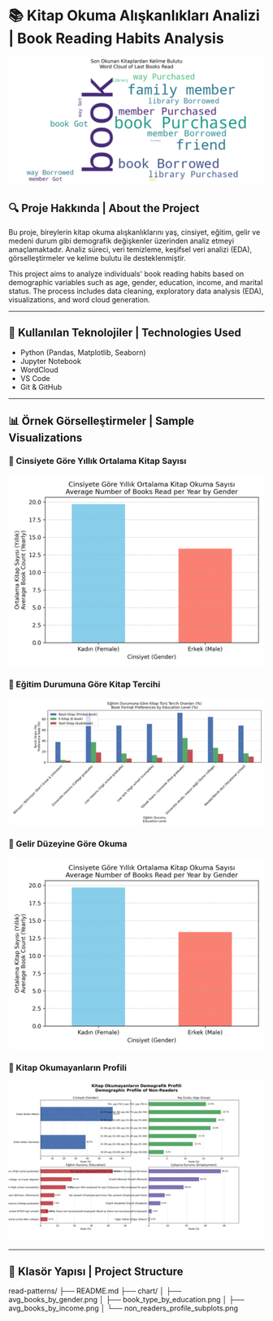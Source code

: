 # 📚 Kitap Okuma Alışkanlıkları Analizi | Book Reading Habits Analysis

![Header](chart/last_books_wordcloud.png)

## 🔍 Proje Hakkında | About the Project

Bu proje, bireylerin kitap okuma alışkanlıklarını yaş, cinsiyet, eğitim, gelir ve medeni durum gibi demografik değişkenler üzerinden analiz etmeyi amaçlamaktadır. Analiz süreci, veri temizleme, keşifsel veri analizi (EDA), görselleştirmeler ve kelime bulutu ile desteklenmiştir.

This project aims to analyze individuals' book reading habits based on demographic variables such as age, gender, education, income, and marital status. The process includes data cleaning, exploratory data analysis (EDA), visualizations, and word cloud generation.

---

## 🧰 Kullanılan Teknolojiler | Technologies Used

- Python (Pandas, Matplotlib, Seaborn)
- Jupyter Notebook
- WordCloud
- VS Code
- Git & GitHub

---

## 📊 Örnek Görselleştirmeler | Sample Visualizations

### 📌 Cinsiyete Göre Yıllık Ortalama Kitap Sayısı  
![Cinsiyet](chart/average_books_by_gender.png)

### 📌 Eğitim Durumuna Göre Kitap Tercihi  
![Eğitim](chart/book_format_preferences_by_education.png)

### 📌 Gelir Düzeyine Göre Okuma  
![Gelir](chart/average_books_by_gender.png)

### 📌 Kitap Okumayanların Profili  
![Non-Readers](chart/non_readers_profile_final_cleaned.png)

---

## 📁 Klasör Yapısı | Project Structure

read-patterns/
├── README.md
├── chart/
│   ├── avg_books_by_gender.png
│   ├── book_type_by_education.png
│   ├── avg_books_by_income.png
│   └── non_readers_profile_subplots.png
